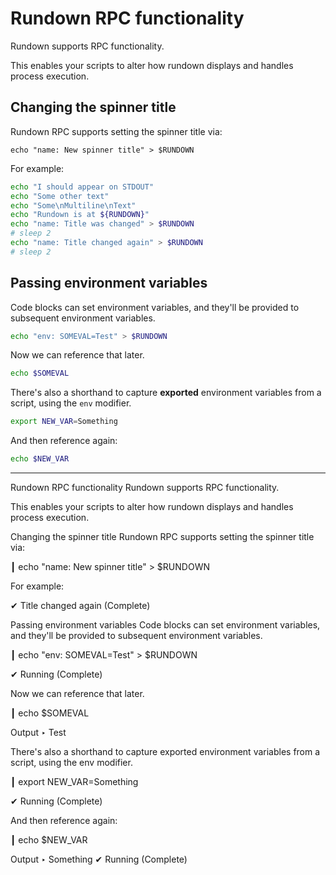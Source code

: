
# Rundown RPC functionality

Rundown supports RPC functionality.

This enables your scripts to alter how rundown displays and handles process
execution.

## Changing the spinner title

Rundown RPC supports setting the spinner title via:

    echo "name: New spinner title" > $RUNDOWN

For example:

``` bash
echo "I should appear on STDOUT"
echo "Some other text"
echo "Some\nMultiline\nText"
echo "Rundown is at ${RUNDOWN}"
echo "name: Title was changed" > $RUNDOWN
# sleep 2
echo "name: Title changed again" > $RUNDOWN
# sleep 2
```

## Passing environment variables

Code blocks can set environment variables, and they'll be provided to
subsequent environment variables.

``` bash reveal
echo "env: SOMEVAL=Test" > $RUNDOWN
```

Now we can reference that later.

``` bash stdout reveal nospin
echo $SOMEVAL
```

There's also a shorthand to capture **exported** environment variables from a
script, using the `env` modifier.

``` bash reveal env
export NEW_VAR=Something
```

And then reference again:

``` bash reveal stdout
echo $NEW_VAR
```


-----

Rundown RPC functionality
Rundown supports RPC functionality.

This enables your scripts to alter how rundown displays and handles process
execution.

  Changing the spinner title
  Rundown RPC supports setting the spinner title via:

   ┃ echo "name: New spinner title" > $RUNDOWN

  For example:

  ✔ Title changed again (Complete)

  Passing environment variables
  Code blocks can set environment variables, and they'll be provided to
  subsequent environment variables.

   ┃ echo "env: SOMEVAL=Test" > $RUNDOWN

  ✔ Running (Complete)

  Now we can reference that later.

   ┃ echo $SOMEVAL

  Output
  ‣ Test
  
  There's also a shorthand to capture exported environment variables from a
  script, using the env modifier.

   ┃ export NEW_VAR=Something

  ✔ Running (Complete)

  And then reference again:

   ┃ echo $NEW_VAR

  Output
  ‣ Something
  ✔ Running (Complete)

